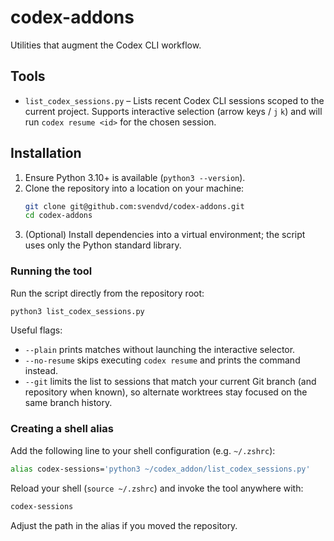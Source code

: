 # codex-addons

Utilities that augment the Codex CLI workflow.

## Tools

- `list_codex_sessions.py` – Lists recent Codex CLI sessions scoped to the current project. Supports interactive selection (arrow keys / `j` `k`) and will run `codex resume <id>` for the chosen session.

## Installation

1. Ensure Python 3.10+ is available (`python3 --version`).
2. Clone the repository into a location on your machine:
   ```bash
   git clone git@github.com:svendvd/codex-addons.git
   cd codex-addons
   ```
3. (Optional) Install dependencies into a virtual environment; the script uses only the Python standard library.

### Running the tool

Run the script directly from the repository root:
```bash
python3 list_codex_sessions.py
```

Useful flags:
- `--plain` prints matches without launching the interactive selector.
- `--no-resume` skips executing `codex resume` and prints the command instead.
- `--git` limits the list to sessions that match your current Git branch (and repository when known), so alternate worktrees stay focused on the same branch history.

### Creating a shell alias

Add the following line to your shell configuration (e.g. `~/.zshrc`):
```bash
alias codex-sessions='python3 ~/codex_addon/list_codex_sessions.py'
```
Reload your shell (`source ~/.zshrc`) and invoke the tool anywhere with:
```bash
codex-sessions
```

Adjust the path in the alias if you moved the repository.
